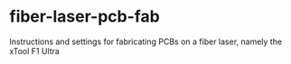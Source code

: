 # fiber-laser-pcb-fab
Instructions and settings for fabricating PCBs on a fiber laser, namely the xTool F1 Ultra
